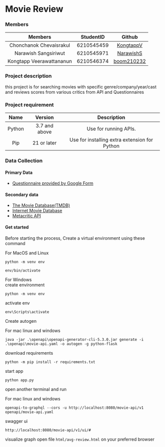Movie Review
================

### Members

| Members | StudentID | Github |
| :---: | :---: | :---: |
| Chonchanok	Chevaisrakul | 6210545459 | [KongtappV](https://github.com/KongtappV) |
| Narawish 	Sangsiriwut     | 6210545971 | [NarawishS](https://github.com/NarawishS) |
| Kongtapp 	Veerawattananun     | 6210546374 | [boom210232](https://github.com/boom210232) |

### Project description

this project is for searching movies with specific genre/company/year/cast and reviews scores from various critics from
API and Questionnaires

### Project requirement

| Name | Version | Description |
| :---: | :---: | :---: |
|Python  | 3.7 and above | Use for running APIs.|
| Pip| 21 or later| Use for installing extra extension for Python|

### Data Collection

#### Primary Data

- [Questionnaire provided by Google Form](https://docs.google.com/forms/d/e/1FAIpQLSeowh_YJuN-eWCO2ahBSGyoyLNL8E78wraUG2INRLrgP50RrA/viewform)
#### Secondary data
- [The Movie Database(TMDB)](https://www.themoviedb.org/documentation/api)
- [Internet Movie Database](https://imdb-api.com/swagger/index.html)
- [Metacritic API](https://www.internetvideoarchive.com/apis/metacritic-api/)

#### Get started

Before starting the process, Create a virtual environment using these command

For MacOS and Linux

```commandline
python -m venv env
```

```commandline
env/bin/activate
```

For Windows<br>
create environment

```commandline
python -m venv env
```

activate env

```commandline
env\Scripts\activate
```

Create autogen

For mac linux and windows
```commandline
java -jar .\openapi\openapi-generator-cli-5.3.0.jar generate -i .\openapi\movie-api.yaml -o autogen -g python-flask
```

download requirements

```commandline
python -m pip install -r requirements.txt
```

start app

```commandline
python app.py
```

open another terminal and run

For mac linux and windows
```commandline
openapi-to-graphql --cors -u http://localhost:8080/movie-api/v1 openapi/movie-api.yaml
```

swagger ui

```
http://localhost:8080/movie-api/v1/ui/#
```

visualize graph open file `html/avg-review.html` on your preferred browser
